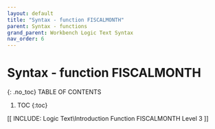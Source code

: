```yaml
---
layout: default
title: "Syntax - function FISCALMONTH"
parent: Syntax - functions
grand_parent: Workbench Logic Text Syntax
nav_order: 6
---
```

# Syntax - function FISCALMONTH
{: .no_toc}
TABLE OF CONTENTS 
1. TOC
{:toc}  
 
 [[ INCLUDE: Logic Text\Introduction Function FISCALMONTH Level 3 ]]
